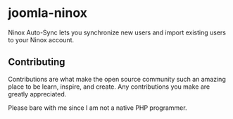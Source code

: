 # joomla-ninox

Ninox Auto-Sync lets you synchronize new users and import existing users to your Ninox account.

## Contributing

Contributions are what make the open source community such an amazing place to be learn, inspire, and create. Any contributions you make are greatly appreciated.

Please bare with me since I am not a native PHP programmer.
